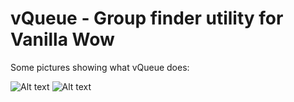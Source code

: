 # vQueue - Group finder utility for Vanilla Wow

Some pictures showing what vQueue does:

![Alt text](http://i.imgur.com/86wBykE.png)
![Alt text](http://i.imgur.com/xiTjviM.png)
